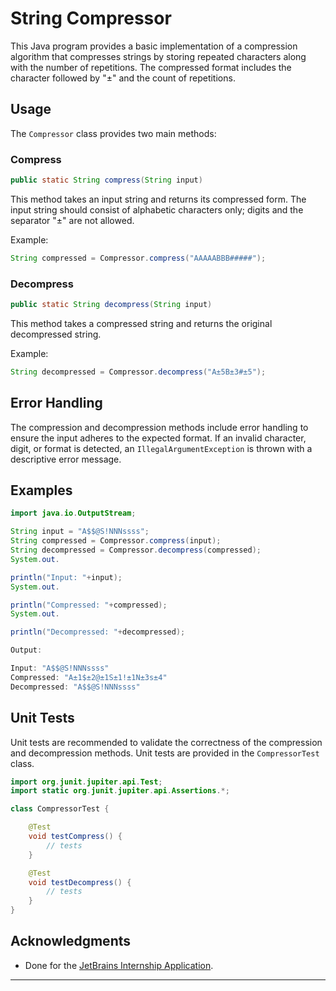 # String Compressor

This Java program provides a basic implementation of a compression algorithm that compresses strings by storing repeated characters along with the number of repetitions. The compressed format includes the character followed by "±" and the count of repetitions.

## Usage

The `Compressor` class provides two main methods:

### Compress

```java
public static String compress(String input)
```

This method takes an input string and returns its compressed form. The input string should consist of alphabetic characters only; digits and the separator "±" are not allowed.

Example:
```java
String compressed = Compressor.compress("AAAAABBB#####");
```

### Decompress

```java
public static String decompress(String input)
```

This method takes a compressed string and returns the original decompressed string.

Example:
```java
String decompressed = Compressor.decompress("A±5B±3#±5");
```

## Error Handling

The compression and decompression methods include error handling to ensure the input adheres to the expected format. If an invalid character, digit, or format is detected, an `IllegalArgumentException` is thrown with a descriptive error message.

## Examples

```java
import java.io.OutputStream;

String input = "A$$@S!NNNssss";
String compressed = Compressor.compress(input);
String decompressed = Compressor.decompress(compressed);
System.out.

println("Input: "+input);
System.out.

println("Compressed: "+compressed);
System.out.

println("Decompressed: "+decompressed);

Output:

Input: "A$$@S!NNNssss"
Compressed: "A±1$±2@±1S±1!±1N±3s±4"
Decompressed: "A$$@S!NNNssss"
```

## Unit Tests

Unit tests are recommended to validate the correctness of the compression and decompression methods. Unit tests are provided in the `CompressorTest` class.

```java
import org.junit.jupiter.api.Test;
import static org.junit.jupiter.api.Assertions.*;

class CompressorTest {

    @Test
    void testCompress() {
        // tests
    }

    @Test
    void testDecompress() {
        // tests
    }
}
```


## Acknowledgments

- Done for the [JetBrains Internship Application](https://internship.jetbrains.com/).
---
